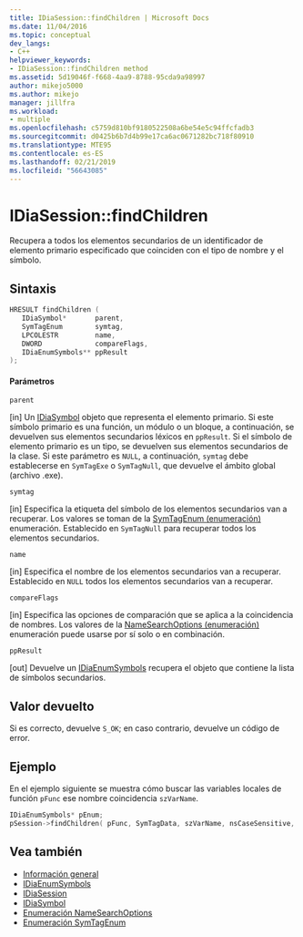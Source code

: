 ```yaml
---
title: IDiaSession::findChildren | Microsoft Docs
ms.date: 11/04/2016
ms.topic: conceptual
dev_langs:
- C++
helpviewer_keywords:
- IDiaSession::findChildren method
ms.assetid: 5d19046f-f668-4aa9-8788-95cda9a98997
author: mikejo5000
ms.author: mikejo
manager: jillfra
ms.workload:
- multiple
ms.openlocfilehash: c5759d810bf9180522508a6be54e5c94ffcfadb3
ms.sourcegitcommit: d0425b6b7d4b99e17ca6ac0671282bc718f80910
ms.translationtype: MTE95
ms.contentlocale: es-ES
ms.lasthandoff: 02/21/2019
ms.locfileid: "56643085"
---
```

# <a name="idiasessionfindchildren"></a>IDiaSession::findChildren
Recupera a todos los elementos secundarios de un identificador de elemento primario especificado que coinciden con el tipo de nombre y el símbolo.

## <a name="syntax"></a>Sintaxis

```C++
HRESULT findChildren ( 
   IDiaSymbol*       parent,
   SymTagEnum        symtag,
   LPCOLESTR         name,
   DWORD             compareFlags,
   IDiaEnumSymbols** ppResult
);
```

#### <a name="parameters"></a>Parámetros
 `parent`

[in] Un [IDiaSymbol](../../debugger/debug-interface-access/idiasymbol.md) objeto que representa el elemento primario. Si este símbolo primario es una función, un módulo o un bloque, a continuación, se devuelven sus elementos secundarios léxicos en `ppResult`. Si el símbolo de elemento primario es un tipo, se devuelven sus elementos secundarios de la clase. Si este parámetro es `NULL`, a continuación, `symtag` debe establecerse en `SymTagExe` o `SymTagNull`, que devuelve el ámbito global (archivo .exe).

 `symtag`

[in] Especifica la etiqueta del símbolo de los elementos secundarios van a recuperar. Los valores se toman de la [SymTagEnum (enumeración)](../../debugger/debug-interface-access/symtagenum.md) enumeración. Establecido en `SymTagNull` para recuperar todos los elementos secundarios.

 `name`

[in] Especifica el nombre de los elementos secundarios van a recuperar. Establecido en `NULL` todos los elementos secundarios van a recuperar.

 `compareFlags`

[in] Especifica las opciones de comparación que se aplica a la coincidencia de nombres. Los valores de la [NameSearchOptions (enumeración)](../../debugger/debug-interface-access/namesearchoptions.md) enumeración puede usarse por sí solo o en combinación.

 `ppResult`

[out] Devuelve un [IDiaEnumSymbols](../../debugger/debug-interface-access/idiaenumsymbols.md) recupera el objeto que contiene la lista de símbolos secundarios.

## <a name="return-value"></a>Valor devuelto
 Si es correcto, devuelve `S_OK`; en caso contrario, devuelve un código de error.

## <a name="example"></a>Ejemplo
 En el ejemplo siguiente se muestra cómo buscar las variables locales de función `pFunc` ese nombre coincidencia `szVarName`.

```C++
IDiaEnumSymbols* pEnum;
pSession->findChildren( pFunc, SymTagData, szVarName, nsCaseSensitive, &pEnum );
```

## <a name="see-also"></a>Vea también
- [Información general](../../debugger/debug-interface-access/overview-debug-interface-access-sdk.md)
- [IDiaEnumSymbols](../../debugger/debug-interface-access/idiaenumsymbols.md)
- [IDiaSession](../../debugger/debug-interface-access/idiasession.md)
- [IDiaSymbol](../../debugger/debug-interface-access/idiasymbol.md)
- [Enumeración NameSearchOptions](../../debugger/debug-interface-access/namesearchoptions.md)
- [Enumeración SymTagEnum](../../debugger/debug-interface-access/symtagenum.md)